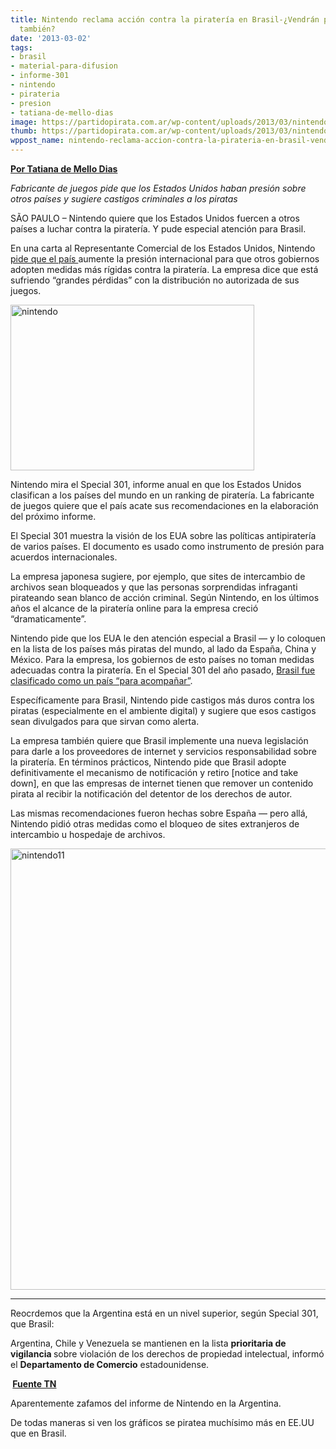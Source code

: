```yaml
---
title: Nintendo reclama acción contra la piratería en Brasil-¿Vendrán por la Argentina
  también?
date: '2013-03-02'
tags:
- brasil
- material-para-difusion
- informe-301
- nintendo
- pirateria
- presion
- tatiana-de-mello-dias
image: https://partidopirata.com.ar/wp-content/uploads/2013/03/nintendo.jpg
thumb: https://partidopirata.com.ar/wp-content/uploads/2013/03/nintendo-150x150.jpg
wppost_name: nintendo-reclama-accion-contra-la-pirateria-en-brasil-vendran-por-la-argentina-tambien
---
```


<strong><a href="http://blogs.estadao.com.br/link/nintendo-cobra-acao-contra-pirataria-no-brasil/" target="_blank">Por Tatiana de Mello Dias</a></strong>

<em>Fabricante de juegos pide que los Estados Unidos haban presión sobre otros países y sugiere castigos criminales a los piratas</em>

SÃO PAULO – Nintendo quiere que los Estados Unidos fuercen a otros países a luchar contra la piratería. Y pude especial atención para Brasil.

En una carta al Representante Comercial de los Estados Unidos, Nintendo <a href="http://torrentfreak.com/nintendo-wants-to-hunt-down-game-pirates-and-block-websites-130225/?utm_source=feedburner&amp;utm_medium=feed&amp;utm_campaign=Feed%3A+Torrentfreak+%28Torrentfreak%29&amp;utm_content=Google+Reader" target="_Blank">pide que el país </a>aumente la presión internacional para que otros gobiernos adopten medidas más rígidas contra la piratería. La empresa dice que está sufriendo “grandes pérdidas” con la distribución no autorizada de sus juegos.

<a href="https://partidopirata.com.ar/wp-content/uploads/2013/03/nintendo.jpg"><img class="alignright size-full wp-image-8599" alt="nintendo" src="https://partidopirata.com.ar/wp-content/uploads/2013/03/nintendo.jpg" width="390" height="265" /></a>

Nintendo mira el Special 301, informe anual en que los Estados Unidos clasifican a los países del mundo en un ranking de piratería. La fabricante de juegos quiere que el país acate sus recomendaciones en la elaboración del próximo informe.

El Special 301 muestra la visión de los EUA sobre las políticas antipiratería de varios países. El documento es usado como instrumento de presión para acuerdos internacionales.

La empresa japonesa sugiere, por ejemplo, que sites de intercambio de archivos sean bloqueados y que las personas sorprendidas infraganti pirateando sean blanco de acción criminal. Según Nintendo, en los últimos años el alcance de la piratería online para la empresa creció “dramaticamente”.

Nintendo pide que los EUA le den atención especial a Brasil — y lo coloquen en la lista de los países más piratas del mundo, al lado da España, China y México. Para la empresa, los gobiernos de esto países no toman medidas adecuadas contra la piratería. En el Special 301 del año pasado, <a href="http://blogs.estadao.com.br/link/eua-querem-que-brasil-endureca-contra-a-piratería/">Brasil fue clasificado como un país “para acompañar”</a>.

Específicamente para Brasil, Nintendo pide castigos más duros contra los piratas (especialmente en el ambiente digital) y sugiere que esos castigos sean divulgados para que sirvan como alerta.

La empresa también quiere que Brasil implemente una nueva legislación para darle a los proveedores de internet y servicios responsabilidad sobre la piratería. En términos prácticos, Nintendo pide que Brasil adopte definitivamente el mecanismo de notificación y retiro [notice and take down], en que las empresas de internet tienen que remover un contenido pirata al recibir la notificación del detentor de los derechos de autor.

Las mismas recomendaciones fueron hechas sobre España — pero allá, Nintendo pidió otras medidas como el bloqueo de sites extranjeros de intercambio u hospedaje de archivos.

<a href="https://partidopirata.com.ar/wp-content/uploads/2013/03/nintendo11.jpg"><img class="aligncenter size-full wp-image-8600" alt="nintendo11" src="https://partidopirata.com.ar/wp-content/uploads/2013/03/nintendo11.jpg" width="542" height="706" /></a>

<hr />

Reocrdemos que la Argentina está en un nivel superior, según Special 301, que Brasil:

Argentina, Chile y Venezuela se mantienen en la lista <strong>prioritaria de vigilancia </strong>sobre violación de los derechos de propiedad intelectual, informó el <strong>Departamento de Comercio</strong> estadounidense.

<strong> <a href="http://tn.com.ar/internacional/argentina-chile-y-venezuela-en-la-lista-negra-de-la-pirateria-de-eeuu_094556" target="_blank">Fuente TN</a></strong>

Aparentemente zafamos del informe de Nintendo en la Argentina.

De todas maneras si ven los gráficos se piratea muchísimo más en EE.UU que en Brasil.

&nbsp;
